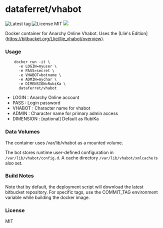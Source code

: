 dataferret/vhabot
=================
![Latest tag](https://img.shields.io/github/tag/dataferret/docker-vhabot.svg?style=flat)
![License MIT](https://img.shields.io/badge/license-MIT-blue.svg?style=flat)
[![](https://badge.imagelayers.io/dataferret/vhabot:latest.svg)](https://imagelayers.io/?images=dataferret/vhabot:latest 'Get your own badge on imagelayers.io')

Docker container for Anarchy Online Vhabot.  Uses the (Llie's Edition](https://bitbucket.org/Llie/llie_vhabot/overview).


### Usage

        docker run -it \
          -e LOGIN=myuser \
          -e PASS=secret \
          -e VHABOT=botname \
          -e ADMIN=mychar \
          -e DIMENSION=RubiKa \
          dataferret/vhabot

* LOGIN : Anarchy Online account
* PASS : Login password
* VHABOT : Character name for vhabot
* ADMIN : Character name for primary admin access
* DIMENSION : [optional] Default as RubiKa

### Data Volumes

The container uses /var/lib/vhabot as a mounted volume.

The bot stores runtime user-defined configuration in `/var/lib/vhabot/config.d`.
A cache directory `/var/lib/vhabot/xmlcache` is also set.


### Build Notes

Note that by default, the deployment script will download the latest bitbucket
repository.  For specific tags, use the COMMIT_TAG environment variable while
building the docker image.

### License

MIT